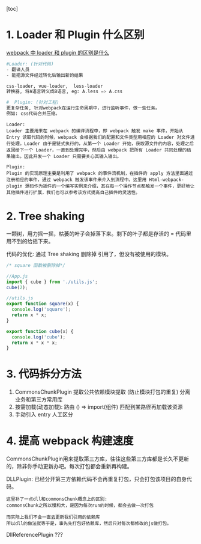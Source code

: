 [toc]

# 1. Loader 和 Plugin 什么区别

[webpack 中 loader 和 plugin 的区别是什么](https://github.com/Advanced-Frontend/Daily-Interview-Question/issues/308#issuecomment-612290027)

```python
#Loader: (针对代码) 
- 翻译人员
- 能把源文件经过转化后输出新的结果

css-loader, vue-loader,  less-loader
转换器, 将A语言转义成B语言, eg: A.less => A.css

#  Plugin: (针对工程)
更复杂任务, 针对webpack在运行生命周期中，进行监听事件，做一些任务。
例如: css代码合并压缩。

```

```
Loader: 
Loader 主要用来在 webpack 的编译流程中，即 webpack 触发 make 事件，开始从 Entry 读取代码的时候，webpack 会根据我们的配置和文件类型用相应的 Loader 对文件进行处理。Loader 由于是链式执行的，从第一个 Loader 开始，获取源文件的内容，处理之后返回给下一个 Loader，一直到处理完毕，然后由 webpack 把所有 Loader 共同处理的结果输出。因此开发一个 Loader 只需要关心其输入输出。

Plugin: 
Plugin 的实现原理主要是利用了 webpack 的事件流机制，在插件的 apply 方法里面通过注册相应的事件，通过 webpack 触发该事件来介入到流程中。这里用 Html-webpack-plugin 源码作为插件的一个编写实例来介绍，其在每一个操作节点都触发一个事件，更好地让其他插件进行扩展，我们也可以参考该方式提高自己插件的灵活性。
```


# 2. Tree shaking

一颗树，用力摇一摇，枯萎的叶子会掉落下来。剩下的叶子都是存活的 = 代码里用不到的给摇下来。

代码的优化:  通过 Tree shaking 删除掉 引用了，但没有被使用的模块。

```js
/* square 函数被删除掉*/

//App.js
import { cube } from './utils.js';
cube(2);

//utils.js
export function square(x) {
  console.log('square');
  return x * x;
}

export function cube(x) {
  console.log('cube');
  return x * x * x;
}
```

# 3. 代码拆分方法

1. CommonsChunkPlugin 提取公共依赖模块提取 (防止模块打包的重复)  分离业务和第三方常用库 
2. 按需加载(动态加载):  路由 () => import(组件)  匹配到某路径再加载该资源
3. 手动引入 entry 人工区分


# 4. 提高 webpack 构建速度

CommonsChunkPlugin用来提取第三方库，往往这些第三方库都是长久不更新的，除非你手动更新办吧。每次打包都会重新再构建。

DLLPlugin: 已经分开第三方依赖代码不会再重复打包，只会打包该项目的自身代码。

```
这里补了一点dll和commonsChunk概念上的区别: 
commonsChunk之所以慢和大，是因为每次run的时候，都会去做一次打包

而实际上我们不会一直去更新我们引用的依赖库
所以dll的做法就等于是，事先先打包好依赖库，然后只对每次都修改的js做打包。
```
DllReferencePlugin ???

